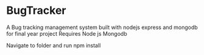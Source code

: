 # BugTracker
A Bug tracking management system built with nodejs express and mongodb for final year project
Requires
Node js
Mongodb

Navigate to folder and run npm install

